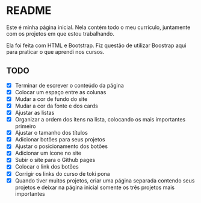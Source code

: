 # README

Este é minha página inicial. Nela contém todo o meu currículo, juntamente com os projetos em que estou trabalhando.

Ela foi feita com HTML e Bootstrap. Fiz questão de utilizar Boostrap aqui para praticar o que aprendi nos cursos.

## TODO

- [x] Terminar de escrever o conteúdo da página
- [x] Colocar um espaço entre as colunas
- [x] Mudar a cor de fundo do site
- [x] Mudar a cor da fonte e dos cards
- [x] Ajustar as listas
- [x] Organizar a ordem dos itens na lista, colocando os mais importantes primeiro
- [x] Ajustar o tamanho dos títulos
- [x] Adicionar botões para seus projetos
- [x] Ajustar o posicionamento dos botões
- [x] Adicionar um ícone no site
- [x] Subir o site para o Github pages
- [x] Colocar o link dos botões
- [x] Corrigir os links do curso de toki pona
- [x] Quando tiver muitos projetos, criar uma página separada contendo seus projetos e deixar na página inicial somente os três projetos mais importantes
